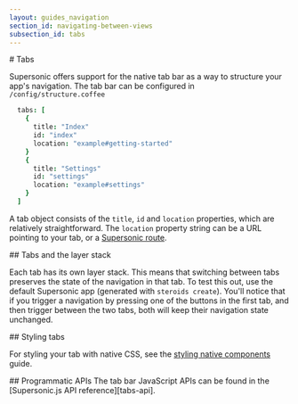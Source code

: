 ```yaml
---
layout: guides_navigation
section_id: navigating-between-views
subsection_id: tabs
---
```

<section class="docs-section" id="tabs">
# Tabs

Supersonic offers support for the native tab bar as a way to structure your app's navigation. The tab bar can be configured in `/config/structure.coffee`

```coffee
  tabs: [
    {
      title: "Index"
      id: "index"
      location: "example#getting-started"
    }
    {
      title: "Settings"
      id: "settings"
      location: "example#settings"
    }
  ]
```

A tab object consists of the `title`, `id` and `location` properties, which are relatively straightforward. The `location` property string can be a URL pointing to your tab, or a [Supersonic route][route-guide].
</section>

<section class="docs-section" id="tabs-layers">
## Tabs and the layer stack

Each tab has its own layer stack. This means that switching between tabs preserves the state of the navigation in that tab. To test this out, use the default Supersonic app (generated with `steroids create`). You'll notice that if you trigger a navigation by pressing one of the buttons in the first tab, and then trigger between the two tabs, both will keep their navigation state unchanged.

</section>

<section class="docs-section" id="styling-tabs">
## Styling tabs

For styling your tab with native CSS, see the [styling native components][styling-tab-bar] guide.

</section>

<section class="docs-section" id="programmatic-apis">
## Programmatic APIs
The tab bar JavaScript APIs can be found in the [Supersonic.js API reference][tabs-api].
</section>

[route-guide]: /supersonic/guides/navigation
[styling-tab-bar]: /supersonic/guides/ui/styling-native-components/tab-bar
[tabs-api]: /supersonic/api-reference/stable/supersonic/ui/tabs

